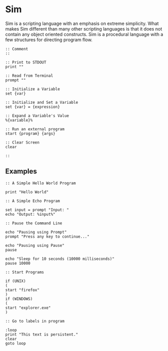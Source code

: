 # Sim

Sim is a scripting language with an emphasis on extreme simplicity. What makes Sim different than many other scripting languages is that it does not contain any object oriented constructs. Sim is a procedural language with a few structures for directing program flow.

```Batchfile
:: Comment
::

:: Print to STDOUT
print ""

:: Read from Terminal
prompt ""

:: Initialize a Variable
set {var}

:: Initialize and Set a Variable
set {var} = {expression}

:: Expand a Variable's Value
%{variable}%

:: Run an external program
start {program} {args}

:: Clear Screen
clear

:: 

```

## Examples

```Batchfile
:: A Simple Hello World Program

print "Hello World"
```

```Batchfile
:: A Simple Echo Program

set input = prompt "Input: "
echo "Output: %input%"
```

```Batchfile
:: Pause the Command Line

echo "Pausing using Prompt"
prompt "Press any key to continue..."

echo "Pausing using Pause"
pause

echo "Sleep for 10 seconds (10000 milliseconds)"
pause 10000
```

```Batchfile
:: Start Programs

if (UNIX) 
(
start "firefox"
)
if (WINDOWS)
(
start "explorer.exe"
)

```

```
:: Go to labels in program

:loop
print "This text is persistent."
clear
goto loop
```
